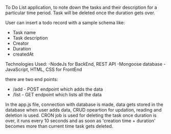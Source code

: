 To Do List application, to note down the tasks and their description for a particular time period. Task will be deleted once the duration gets over.

User can insert a todo record with a sample schema like:

- Task name
- Task description
- Creator
- Duration
- createdAt

Technologies Used:
-NodeJs for BackEnd, REST API
-Mongoose database
-JavaScript, HTML, CSS for FrontEnd

there are two end points:
- /add - POST endpoint which adds the data
- /list - GET endpoint which lists all the data

In the app.js file, connection with database is made, data gets stored in the database when user adds data, CRUD opeartion for updation, reading and deletion is used.
CRON job is used for deleting the task once duration is over, it runs every 10 seconds and as soon as 'creation time + duration' becomes more than current time task gets deleted.
